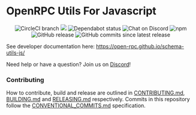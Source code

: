 # OpenRPC Utils For Javascript

<center>
  <span>
    <img alt="CircleCI branch" src="https://img.shields.io/circleci/project/github/open-rpc/schema-utils-js/master.svg">
    <img src="https://codecov.io/gh/open-rpc/schema-utils-js/branch/master/graph/badge.svg" />
    <img alt="Dependabot status" src="https://api.dependabot.com/badges/status?host=github&repo=open-rpc/schema-utils-js" />
    <img alt="Chat on Discord" src="https://img.shields.io/badge/chat-on%20discord-7289da.svg" />
    <img alt="npm" src="https://img.shields.io/npm/dt/@open-rpc/schema-utils-js.svg" />
    <img alt="GitHub release" src="https://img.shields.io/github/release/open-rpc/schema-utils-js.svg" />
    <img alt="GitHub commits since latest release" src="https://img.shields.io/github/commits-since/open-rpc/schema-utils-js/latest.svg" />
  </span>
</center>

See developer documentation here: https://open-rpc.github.io/schema-utils-js/

Need help or have a question? Join us on [Discord](https://discord.gg/gREUKuF)!

### Contributing

How to contribute, build and release are outlined in [CONTRIBUTING.md](CONTRIBUTING.md), [BUILDING.md](BUILDING.md) and [RELEASING.md](RELEASING.md) respectively. Commits in this repository follow the [CONVENTIONAL_COMMITS.md](CONVENTIONAL_COMMITS.md) specification.
